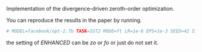 Implementation of the divergence-driven zeroth-order optimization.

You can reproduce the results in the paper by running.
```bash
# MODEL=facebook/opt-2.7b TASK=SST2 MODE=ft LR=1e-6 EPS=1e-3 SEED=42 STEPS=4000 ENHANCED=zo bash mezo.sh
```
the setting of $ENHANCED$ can be $zo$ or $fo$ or just do not set it.
